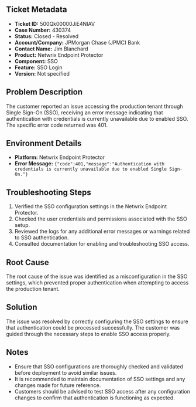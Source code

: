 ## Ticket Metadata
- **Ticket ID:** 500Qk00000JiE4NIAV
- **Case Number:** 430374
- **Status:** Closed - Resolved
- **Account/Company:** JPMorgan Chase (JPMC) Bank
- **Contact Name:** Jim Blanchard
- **Product:** Netwrix Endpoint Protector
- **Component:** SSO
- **Feature:** SSO Login
- **Version:** Not specified

## Problem Description
The customer reported an issue accessing the production tenant through Single Sign-On (SSO), receiving an error message indicating that authentication with credentials is currently unavailable due to enabled SSO. The specific error code returned was 401.

## Environment Details
- **Platform:** Netwrix Endpoint Protector
- **Error Message:** `{"code":401,"message":"Authentication with credentials is currently unavailable due to enabled Single Sign-On."}`

## Troubleshooting Steps
1. Verified the SSO configuration settings in the Netwrix Endpoint Protector.
2. Checked the user credentials and permissions associated with the SSO setup.
3. Reviewed the logs for any additional error messages or warnings related to SSO authentication.
4. Consulted documentation for enabling and troubleshooting SSO access.

## Root Cause
The root cause of the issue was identified as a misconfiguration in the SSO settings, which prevented proper authentication when attempting to access the production tenant.

## Solution
The issue was resolved by correctly configuring the SSO settings to ensure that authentication could be processed successfully. The customer was guided through the necessary steps to enable SSO access properly.

## Notes
- Ensure that SSO configurations are thoroughly checked and validated before deployment to avoid similar issues.
- It is recommended to maintain documentation of SSO settings and any changes made for future reference.
- Customers should be advised to test SSO access after any configuration changes to confirm that authentication is functioning as expected.